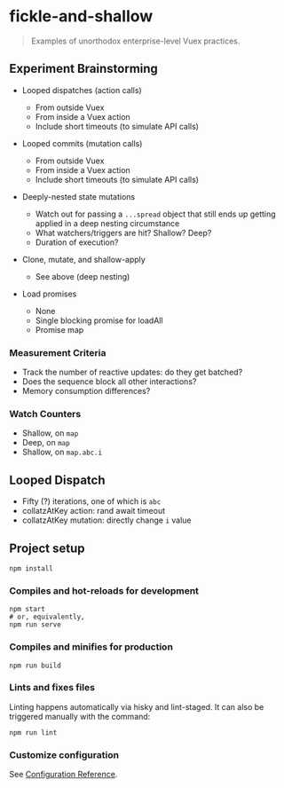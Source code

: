 # fickle-and-shallow

> Examples of unorthodox enterprise-level Vuex practices.

## Experiment Brainstorming

- Looped dispatches (action calls)
  - From outside Vuex
  - From inside a Vuex action
  - Include short timeouts (to simulate API calls)
- Looped commits (mutation calls)
  - From outside Vuex
  - From inside a Vuex action
  - Include short timeouts (to simulate API calls)
- Deeply-nested state mutations
  - Watch out for passing a `...spread` object that still ends up getting applied in a deep nesting circumstance
  - What watchers/triggers are hit? Shallow? Deep?
  - Duration of execution?
- Clone, mutate, and shallow-apply
  - See above (deep nesting)

- Load promises
  - None
  - Single blocking promise for loadAll
  - Promise map

### Measurement Criteria

- Track the number of reactive updates: do they get batched?
- Does the sequence block all other interactions?
- Memory consumption differences?

### Watch Counters

- Shallow, on `map`
- Deep, on `map`
- Shallow, on `map.abc.i`

## Looped Dispatch

- Fifty (?) iterations, one of which is `abc`
- collatzAtKey action: rand await timeout
- collatzAtKey mutation: directly change `i` value

## Project setup

```
npm install
```

### Compiles and hot-reloads for development

```
npm start
# or, equivalently,
npm run serve
```

### Compiles and minifies for production

```
npm run build
```

### Lints and fixes files

Linting happens automatically via hisky and lint-staged. It can also be triggered manually with the command:

```
npm run lint
```

### Customize configuration

See [Configuration Reference](https://cli.vuejs.org/config/).
